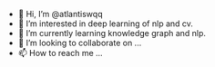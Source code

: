- 👋 Hi, I’m @atlantiswqq
- 👀 I’m interested in deep learning of nlp and cv.
- 🌱 I’m currently learning knowledge graph and nlp.
- 💞️ I’m looking to collaborate on ...
- 📫 How to reach me ...

<!---
atlantiswqq/atlantiswqq is a ✨ special ✨ repository because its `README.md` (this file) appears on your GitHub profile.
You can click the Preview link to take a look at your changes.
--->
